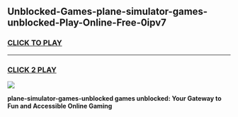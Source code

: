 
## Unblocked-Games-plane-simulator-games-unblocked-Play-Online-Free-0ipv7
<h3>
<a href="https://premium76.site?title=plane-simulator-games-unblocked&ref=26A">CLICK TO PLAY</a></h3>
<hr>

<h3>
<a href="https://premium76.site?title=plane-simulator-games-unblocked&ref=26A">CLICK 2 PLAY</a>
  
</h3>

<a href="https://premium76.site?title=plane-simulator-games-unblocked&ref=26A"><img src="https://clearcache.store/games.png"></a>


**plane-simulator-games-unblocked games unblocked: Your Gateway to Fun and Accessible Online Gaming**
